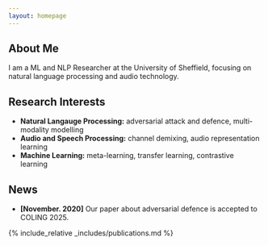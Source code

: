 ```yaml
---
layout: homepage
---
```


## About Me

I am a ML and NLP Researcher at the University of Sheffield, focusing on natural language processing and audio technology.

## Research Interests

- **Natural Langauge Processing:** adversarial attack and defence, multi-modality modelling
- **Audio and Speech Processing:** channel demixing, audio representation learning
- **Machine Learning:** meta-learning, transfer learning, contrastive learning

## News

- **[November. 2020]** Our paper about adversarial defence is accepted to COLING 2025.

{% include_relative _includes/publications.md %}

<!-- {% include_relative _includes/services.md %} -->
